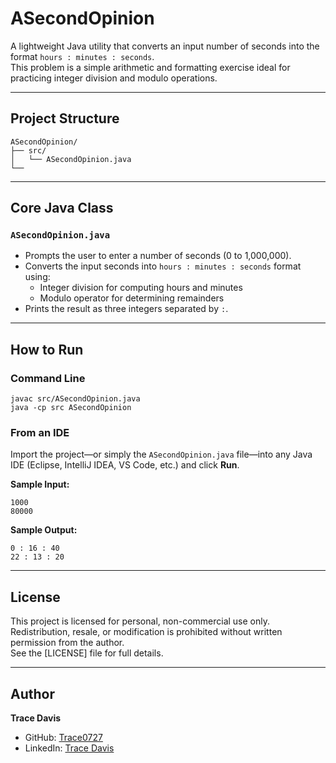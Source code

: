 # ASecondOpinion

A lightweight Java utility that converts an input number of seconds into the format `hours : minutes : seconds`.  
This problem is a simple arithmetic and formatting exercise ideal for practicing integer division and modulo operations.

---

## Project Structure

    ASecondOpinion/
    ├── src/
    │   └── ASecondOpinion.java
    └──

---

## Core Java Class

### `ASecondOpinion.java`
- Prompts the user to enter a number of seconds (0 to 1,000,000).
- Converts the input seconds into `hours : minutes : seconds` format using:
  - Integer division for computing hours and minutes
  - Modulo operator for determining remainders
- Prints the result as three integers separated by `:`.

---

## How to Run

### Command Line

    javac src/ASecondOpinion.java
    java -cp src ASecondOpinion

### From an IDE  
Import the project—or simply the `ASecondOpinion.java` file—into any Java IDE (Eclipse, IntelliJ IDEA, VS Code, etc.) and click **Run**.

**Sample Input:**

    1000  
    80000  

**Sample Output:**

    0 : 16 : 40  
    22 : 13 : 20  

---

## License
This project is licensed for personal, non-commercial use only. Redistribution, resale, or modification is prohibited without written permission from the author.  
See the [LICENSE] file for full details.

---

## Author
**Trace Davis**  
- GitHub: [Trace0727](https://github.com/Trace0727)  
- LinkedIn: [Trace Davis](https://www.linkedin.com/in/trace-d-926380138/)
